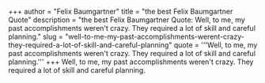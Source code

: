 +++
author = "Felix Baumgartner"
title = "the best Felix Baumgartner Quote"
description = "the best Felix Baumgartner Quote: Well, to me, my past accomplishments weren't crazy. They required a lot of skill and careful planning."
slug = "well-to-me-my-past-accomplishments-werent-crazy-they-required-a-lot-of-skill-and-careful-planning"
quote = '''Well, to me, my past accomplishments weren't crazy. They required a lot of skill and careful planning.'''
+++
Well, to me, my past accomplishments weren't crazy. They required a lot of skill and careful planning.
